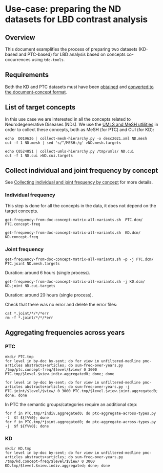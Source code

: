 
# Use-case: preparing the ND datasets for LBD contrast analysis

## Overview

This document examplifies the process of preparing two datasets (KD-based and PTC-based) for LBD analysis based on concepts co-occurrences using `tdc-tools`.

## Requirements

Both the KD and PTC datasets must have been [obtained](../input-data-format) and [converted to the document-concept format](../generating-doc-concept-matrix-data).

## List of target concepts

In this use case we are interested in all the concepts related to Neurodegenerative Diseases (NDs). We use the [UMLS and MeSH utlilities](../umls-mesh-utilities) in order to collect these concepts, both as MeSH (for PTC) and CUI (for KD):

```
echo  D019636 | collect-mesh-hierarchy.py -x desc2021.xml ND.mesh
cut -f 1 ND.mesh | sed 's/^/MESH:/g' >ND.mesh.targets
```

```
echo C0524851 | collect-umls-hierarchy.py /tmp/umls/ ND.cui
cut -f 1 ND.cui >ND.cui.targets
```


## Collect individual and joint frequency by concept

See [Collecting individual and joint frequency by concept](../collecting-frequency-by-concept) for more details.

### Individual frequency

This step is done for all the concepts in the data, it does not depend on the target concepts.

```
get-frequency-from-doc-concept-matrix-all-variants.sh  PTC.dcm/ PTC.concept-freq
```

```
get-frequency-from-doc-concept-matrix-all-variants.sh  KD.dcm/ KD.concept-freq
```

### Joint frequency

```
get-frequency-from-doc-concept-matrix-all-variants.sh -p -j PTC.dcm/ PTC.joint ND.mesh.targets
```

Duration: around 6 hours (single process).

```
get-frequency-from-doc-concept-matrix-all-variants.sh -j KD.dcm/ KD.joint ND.cui.targets
```

Duration: around 20 hours (single process).

Check that there was no error and delete the error files:

```
cat *.joint/*/*/*err
rm -f *.joint/*/*/*err
```

## Aggregating frequencies across years

### PTC

```
mkdir PTC.tmp
for level in by-doc by-sent; do for view in unfiltered-medline pmc-articles abstracts+articles; do sum-freq-over-years.py /tmp/ptc.concept-freq/$level/$view/ 0 3000 PTC.tmp/$level.$view.indiv.aggregated0; done; done
```

```
for level in by-doc by-sent; do for view in unfiltered-medline pmc-articles abstracts+articles; do sum-freq-over-years.py -j PTC.joint/$level/$view/ 0 3000 PTC.tmp/$level.$view.joint.aggregated0; done; done
```

In PTC the semantic groups/categories require an additional step:

```
for f in PTC.tmp/*indiv.aggregated0; do ptc-aggregate-across-types.py -t  $f ${f%%0}; done
for f in PTC.tmp/*joint.aggregated0; do ptc-aggregate-across-types.py -j  $f ${f%%0}; done
```

### KD

```
mkdir KD.tmp
for level in by-doc by-sent; do for view in unfiltered-medline pmc-articles abstracts+articles; do sum-freq-over-years.py /tmp/kd.concept-freq/$level/$view/ 0 3000 KD.tmp/$level.$view.indiv.aggregated; done; done
```

```

```
